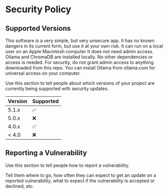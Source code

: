 # Security Policy

## Supported Versions

This software is a very simple, but very unsecure app.
It has no known dangers in its current form, but use it at your own risk.
It can run on a local user on an Apple Macintosh computer
It does not need admin access. Ollama and ChromaDB are installed locally.
No other dependencies or access is needed. 
For security, do not grant admin access to anything downloaded from this repo.
You can install Ollama from ollama.com for universal access on your computer.

Use this section to tell people about which versions of your project are
currently being supported with security updates.

| Version | Supported          |
| ------- | ------------------ |
| 5.1.x   | :white_check_mark: |
| 5.0.x   | :x:                |
| 4.0.x   | :white_check_mark: |
| < 4.0   | :x:                |

## Reporting a Vulnerability

Use this section to tell people how to report a vulnerability.

Tell them where to go, how often they can expect to get an update on a
reported vulnerability, what to expect if the vulnerability is accepted or
declined, etc.
